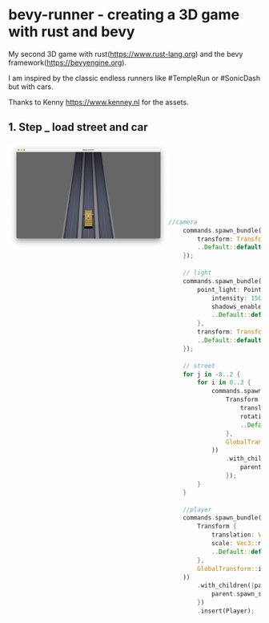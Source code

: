# bevy-runner - creating a 3D game with rust and bevy

My second 3D game with rust(https://www.rust-lang.org) and the bevy framework(https://bevyengine.org).

I am inspired by the classic endless runners like #TempleRun or #SonicDash but with cars.  
    
Thanks to Kenny https://www.kenney.nl for the assets.

## 1. Step _ load street and car

<img src="img/step1.png" width="320" align="left"><br><br><br><br><br><br><br><br>


```Rust
//camera
    commands.spawn_bundle(PerspectiveCameraBundle{
        transform: Transform::from_xyz(1.0,6.0,3.0).looking_at(Vec3::new(1.,0.,-2.), Vec3::Y),
        ..Default::default()
    });

    // light
    commands.spawn_bundle(PointLightBundle{
        point_light: PointLight{
            intensity: 1500.0,
            shadows_enabled: true,
            ..Default::default()
        },
        transform: Transform::from_xyz(1.0, 4.0, 0.0),
        ..Default::default()
    });

    // street
    for j in -8..2 {
        for i in 0..3 {
            commands.spawn_bundle((
                Transform {
                    translation: Vec3::new(i as f32, 0.0, j as f32),
                    rotation: Quat::from_rotation_y(FRAC_PI_2),
                    ..Default::default()
                },
                GlobalTransform::identity(),
            ))
                .with_children(|parent| {
                    parent.spawn_scene(asset_server.load("models/road_straight.glb#Scene0"));
                });
        }
    }

    //player
    commands.spawn_bundle((
        Transform {
            translation: Vec3::new(1.0,0.0,0.0),
            scale: Vec3::new(0.4, 0.4, 0.4),
            ..Default::default()
        },
        GlobalTransform::identity(),
    ))
        .with_children(|parent| {
            parent.spawn_scene(asset_server.load("models/taxi.glb#Scene0"));
        })
        .insert(Player);
```
